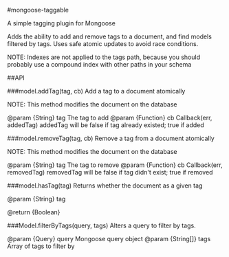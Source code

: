 #mongoose-taggable

A simple tagging plugin for Mongoose

Adds the ability to add and remove tags to a document, and find models filtered by tags.
Uses safe atomic updates to avoid race conditions.

NOTE: Indexes are not applied to the tags path, because you should probably
use a compound index with other paths in your schema

##API

###model.addTag(tag, cb)
Add a tag to a document atomically

NOTE: This method modifies the document on the database

@param {String} tag    The tag to add
@param {Function} cb   Callback(err, addedTag)  addedTag will be false if tag already existed; true if added


###model.removeTag(tag, cb)
Remove a tag from a document atomically

NOTE: This method modifies the document on the database

@param {String} tag    The tag to remove
@param {Function} cb   Callback(err, removedTag)  removedTag will be false if tag didn't exist; true if removed


###model.hasTag(tag)
Returns whether the document as a given tag

@param {String} tag

@return {Boolean}


###Model.filterByTags(query, tags)
Alters a query to filter by tags.

@param {Query} query       Mongoose query object
@param {String[]} tags     Array of tags to filter by
